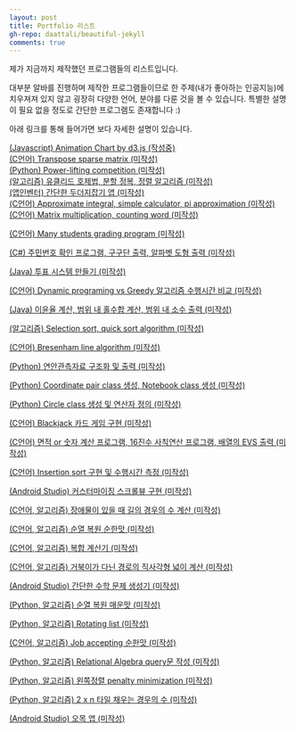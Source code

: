 ```yaml
---
layout: post
title: Portfolio 리스트
gh-repo: daattali/beautiful-jekyll
comments: true
---
```


제가 지금까지 제작했던 프로그램들의 리스트입니다.   

대부분 알바를 진행하며 제작한 프로그램들이므로 한 주제(내가 좋아하는 인공지능)에 치우져져 있지 않고 굉장히 다양한 언어, 분야를 다룬 것을 볼 수 있습니다.
특별한 설명이 필요 없을 정도로 간단한 프로그램도 존재합니다 :)   

아래 링크를 통해 들어가면 보다 자세한 설명이 있습니다.   

[(Javascript) Animation Chart by d3.js (작성중)](https://brankein.github.io/2020-11-04-animation-chart)   
[(C언어) Transpose sparse matrix (미작성)](/404.html)   
[(Python) Power-lifting competition (미작성)](/404.html)   
[(알고리즘) 유클리드 호제법, 분할 정복, 정렬 알고리즘 (미작성)](/404.html)   
[(앱인벤터) 간단한 두더지잡기 앱 (미작성)](/404.html)   
[(C언어) Approximate integral, simple calculator, pi approximation (미작성)](/404.html)   
[(C언어) Matrix multiplication, counting word (미작성)](/404.html)   

[(C언어) Many students grading program (미작성)](/404.html)   

[(C#) 주민번호 확인 프로그램, 구구단 출력, 알파벳 도형 출력 (미작성)](/404.html)   

[(Java) 투표 시스템 만들기 (미작성)](/404.html)   

[(C언어) Dynamic programing vs Greedy 알고리즘 수행시간 비교 (미작성)](/404.html)   

[(Java) 이윤율 계산, 범위 내 홀수합 계산, 범위 내 소수 출력 (미작성)](/404.html)   

[(알고리즘) Selection sort, quick sort algorithm (미작성)](/404.html)   

[(C언어) Bresenham line algorithm (미작성)](/404.html)   

[(Python) 연안관측자료 구조화 및 출력 (미작성)](/404.html)   

[(Python) Coordinate pair class 생성, Notebook class 생성 (미작성)](/404.html)   

[(Python) Circle class 생성 및 연산자 정의 (미작성)](/404.html)   

[(C언어) Blackjack 카드 게임 구현 (미작성)](/404.html)   

[(C언어) 면적 or 숫자 계산 프로그램, 16진수 사칙연산 프로그램, 배열의 EVS 출력 (미작성)](/404.html)   

[(C언어) Insertion sort 구현 및 수행시간 측정 (미작성)](/404.html)   

[(Android Studio) 커스터마이징 스크롤뷰 구현 (미작성)](/404.html)   

[(C언어, 알고리즘) 장애물이 있을 때 길의 경우의 수 계산 (미작성)](/404.html)   

[(C언어, 알고리즘) 순열 복원 순한맛 (미작성)](/404.html)   

[(C언어, 알고리즘) 복합 계산기 (미작성)](/404.html)   

[(C언어, 알고리즘) 거북이가 다닌 경로의 직사각형 넓이 계산 (미작성)](/404.html)   

[(Android Studio) 간단한 수학 문제 생성기 (미작성)](/404.html)   

[(Python, 알고리즘) 순열 복원 매운맛 (미작성)](/404.html)   

[(Python, 알고리즘) Rotating list (미작성)](/404.html)   

[(C언어, 알고리즘) Job accepting 순한맛 (미작성)](/404.html)

[(Python, 알고리즘) Relational Algebra query문 작성 (미작성)](/404.html)   

[(Python, 알고리즘) 왼쪽정렬 penalty minimization (미작성)](/404.html)   

[(Python, 알고리즘) 2 x n 타일 채우는 경우의 수 (미작성)](/404.html)   

[(Android Studio) 오목 앱 (미작성)](/404.html)   

